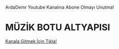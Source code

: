 ArdaDemr Youtube Kanalına Abone Olmayı Unutma!


# MÜZİK BOTU ALTYAPISI

[Kanala Gitmek İçin Tıkla!](https://www.youtube.com/channel/UCk2r0Vkh-ktRrseLrL-ZUCw/?sub_confirmation=1)